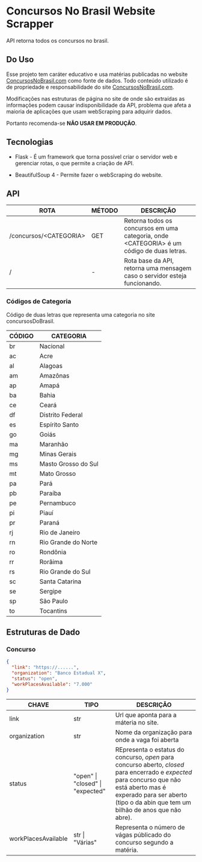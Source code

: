 # Concursos No Brasil Website Scrapper 
  API retorna todos os concursos no brasil.

## Do Uso
  Esse projeto tem caráter educativo e usa matérias publicadas no website [ConcursosNoBrasil.com](https://concursosnobrasil.com) como fonte de dados. Todo conteúdo utilizado é de propriedade e responsabilidade do site [ConcursosNoBrasil.com](https://concursosnobrasil.com).

  Modificações nas estruturas de página no site de onde são extraídas as informações podem causar indisponibilidade da API, problema que afeta a maioria de aplicações que usam webScraping para adquirir dados.

  Portanto recomenda-se __NÃO USAR EM PRODUÇÃO__.

## Tecnologias
  * Flask - É um framework que torna possível criar o servidor web e gerenciar rotas, o que permite a criação de API.
  
  * BeautifulSoup 4 - Permite fazer o webScraping do website.

## API
  | ROTA | MÉTODO | DESCRIÇÃO |
  | --- | --- | --- |
  | /concursos/\<CATEGORIA> | GET | Retorna todos os concursos em uma categoria, onde \<CATEGORIA> é um código de duas letras.  |
  | / | - |  Rota base da API, retorna uma mensagem caso o servidor esteja funcionando.| 

  ### Códigos de Categoria
  Código de duas letras que representa uma categoria no site concursosDoBrasil.

  | CÓDIGO | CATEGORIA |
  | --- | --- |
  | br | Nacional | 
  | ac | Acre |
  | al | Alagoas |
  | am | Amazônas | 
  | ap | Amapá |
  | ba | Bahia | 
  | ce | Ceará | 
  | df | Distrito Federal |
  | es | Espírito Santo |
  | go | Goiás | 
  | ma | Maranhão | 
  | mg | Minas Gerais |
  | ms | Masto Grosso do Sul |
  | mt | Mato Grosso | 
  | pa | Pará |
  | pb | Paraíba | 
  | pe | Pernambuco | 
  | pi | Piauí |
  | pr | Paraná | 
  | rj | Rio de Janeiro |
  | rn | Rio Grande do Norte | 
  | ro | Rondônia | 
  | rr | Rorâima | 
  | rs | Rio Grande do Sul | 
  | sc | Santa Catarina |
  | se | Sergipe |
  | sp | São Paulo |
  | to | Tocantins |

## Estruturas de Dado
  ### Concurso
  ```Json
  {
    "link": "https://......",
    "organization": "Banco Estadual X",
    "status": "open",
    "workPlacesAvailable": "7.000"
  }
  ```
  | CHAVE | TIPO | DESCRIÇÃO |
  | --- | --- | --- |
  | link | str | Url que aponta para a máteria no site. |
  | organization | str | Nome da organização para onde a vaga foi aberta |
  | status | "open" \| "closed" \| "expected" | REpresenta o estatus do concurso, _open_ para concurso aberto, _closed_ para encerrado e _expected_ para concurso que não está aberto mas é experado para ser aberto (tipo o da abin que tem um bilhão de anos que não abre). | 
  | workPlacesAvailable | str \| "Várias" | Representa o número de vágas públicado do concurso segundo a matéria. |

